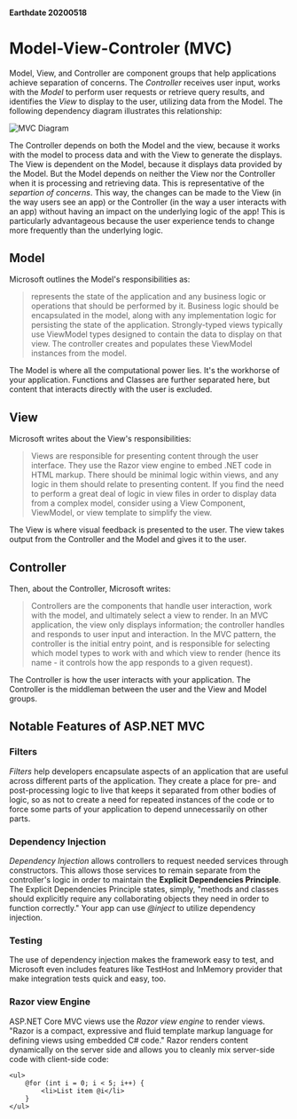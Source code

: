 #### Earthdate 20200518
# Model-View-Controler (MVC)
Model, View, and Controller are component groups that help applications achieve separation of concerns. The *Controller* receives user input, works with the *Model* to perform user requests or retrieve query results, and identifies the *View* to display to the user, utilizing data from the Model. The following dependency diagram illustrates this relationship:

![MVC Diagram](https://github.com/mcbarnhart/reading-notes/blob/master/images/mvc-diagram.png)

The Controller depends on both the Model and the view, because it works with the model to process data and with the View to generate the displays. The View is dependent on the Model, because it displays data provided by the Model. But the Model depends on neither the View nor the Controller when it is processing and retrieving data. This is representative of the *separtion of concerns*. This way, the changes can be made to the View (in the way users see an app) or the Controller (in the way a user interacts with an app) without having an impact on the underlying logic of the app! This is particularly advantageous because the user experience tends to change more frequently than the underlying logic.

## Model
Microsoft outlines the Model's responsibilities as:

>represents the state of the application and any business logic or operations that should be performed by it. Business logic should be encapsulated in the model, along with any implementation logic for persisting the state of the application. Strongly-typed views typically use ViewModel types designed to contain the data to display on that view. The controller creates and populates these ViewModel instances from the model.

The Model is where all the computational power lies. It's the workhorse of your application. Functions and Classes are further separated here, but content that interacts directly with the user is excluded.

## View
Microsoft writes about the View's responsibilities:

>Views are responsible for presenting content through the user interface. They use the Razor view engine to embed .NET code in HTML markup. There should be minimal logic within views, and any logic in them should relate to presenting content. If you find the need to perform a great deal of logic in view files in order to display data from a complex model, consider using a View Component, ViewModel, or view template to simplify the view.

The View is where visual feedback is presented to the user. The view takes output from the Controller and the Model and gives it to the user.

## Controller
Then, about the Controller, Microsoft writes:

>Controllers are the components that handle user interaction, work with the model, and ultimately select a view to render. In an MVC application, the view only displays information; the controller handles and responds to user input and interaction. In the MVC pattern, the controller is the initial entry point, and is responsible for selecting which model types to work with and which view to render (hence its name - it controls how the app responds to a given request).

The Controller is how the user interacts with your application. The Controller is the middleman between the user and the View and Model groups.

## Notable Features of ASP.NET MVC
### Filters
*Filters* help developers encapsulate aspects of an application that are useful across different parts of the application. They create a place for pre- and post-processing logic to live that keeps it separated from other bodies of logic, so as not to create a need for repeated instances of the code or to force some parts of your application to depend unnecessarily on other parts.

### Dependency Injection
*Dependency Injection* allows controllers to request needed services through constructors. This allows those services to remain separate from the controller's logic in order to maintain the **Explicit Dependencies Principle**. The Explicit Dependencies Principle states, simply, "methods and classes should explicitly require any collaborating objects they need in order to function correctly." Your app can use *@inject* to utilize dependency injection.

### Testing
The use of dependency injection makes the framework easy to test, and Microsoft even includes features like TestHost and InMemory provider that make integration tests quick and easy, too.

### Razor view Engine
ASP.NET Core MVC views use the *Razor view engine* to render views. "Razor is a compact, expressive and fluid template markup language for defining views using embedded C# code." Razor renders content dynamically on the server side and allows you to cleanly mix server-side code with client-side code:

```
<ul>
    @for (int i = 0; i < 5; i++) {
        <li>List item @i</li>
    }
</ul>
```
